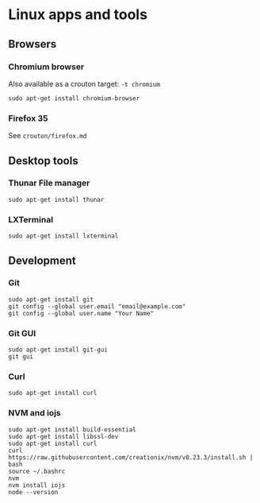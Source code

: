 Linux apps and tools
====================

Browsers
--------

### Chromium browser

Also available as a crouton target: ```-t chromium```

    sudo apt-get install chromium-browser

### Firefox 35

See ```crouton/firefox.md```

Desktop tools
-------------

### Thunar File manager

    sudo apt-get install thunar

### LXTerminal

    sudo apt-get install lxterminal

Development
-----------

### Git

    sudo apt-get install git
    git config --global user.email "email@example.com"
    git config --global user.name "Your Name"

### Git GUI

    sudo apt-get install git-gui
    git gui

### Curl

    sudo apt-get install curl

### NVM and iojs

    sudo apt-get install build-essential
    sudo apt-get install libssl-dev
    sudo apt-get install curl
    curl https://raw.githubusercontent.com/creationix/nvm/v0.23.3/install.sh | bash
    source ~/.bashrc
    nvm
    nvm install iojs
    node --version
